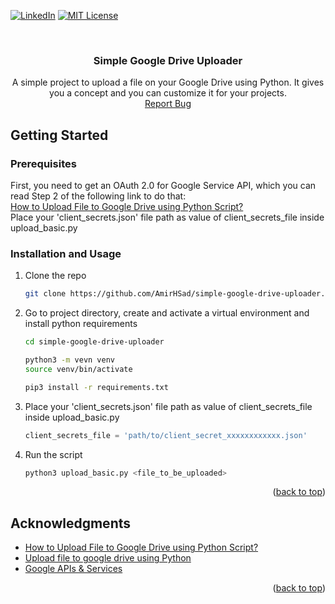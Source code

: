 <a name="readme-top"></a>
[![LinkedIn][linkedin-shield]][linkedin-url]
[![MIT License][license-shield]][license-url]


<br />
<div align="center">
  <h3 align="center">Simple Google Drive Uploader</h3>

  <p align="center">
    A simple project to upload a file on your Google Drive using Python.
    It gives you a concept and you can customize it for your projects.
    <br />
    <a href="https://github.com/AmirHSad/simple-google-drive-uploader/issues">Report Bug</a>
  </p>
</div>


## Getting Started

### Prerequisites
First, you need to get an OAuth 2.0 for Google Service API, which you can read Step 2 of the following link to do that:
</br>
[How to Upload File to Google Drive using Python Script?](https://www.projectpro.io/recipes/upload-files-to-google-drive-using-python)
</br>
Place your 'client_secrets.json' file path as value of client_secrets_file inside upload_basic.py

### Installation and Usage
1. Clone the repo
   ```sh
   git clone https://github.com/AmirHSad/simple-google-drive-uploader.git
   ```
2. Go to project directory, create and activate a virtual environment and install python requirements
    ```sh
    cd simple-google-drive-uploader

    python3 -m vevn venv
    source venv/bin/activate

    pip3 install -r requirements.txt
    ```
3. Place your 'client_secrets.json' file path as value of client_secrets_file inside upload_basic.py
    ```python
    client_secrets_file = 'path/to/client_secret_xxxxxxxxxxxx.json'
    ```
4. Run the script
   ```sh
   python3 upload_basic.py <file_to_be_uploaded>
   ```

<p align="right">(<a href="#readme-top">back to top</a>)</p>

<!-- ACKNOWLEDGMENTS -->
## Acknowledgments
* [How to Upload File to Google Drive using Python Script?](https://www.projectpro.io/recipes/upload-files-to-google-drive-using-python)
* [Upload file to google drive using Python](https://www.codespeedy.com/upload-file-to-google-drive-using-python/)
* [Google APIs & Services](https://console.cloud.google.com/apis/)

<p align="right">(<a href="#readme-top">back to top</a>)</p>

[license-shield]: https://img.shields.io/github/license/AmirHSad/simple-google-drive-uploader.svg?style=for-the-badge
[license-url]: https://github.com/AmirHSad/simple-google-drive-uploader/blob/main/LICENSE
[linkedin-shield]: https://img.shields.io/badge/-LinkedIn-black.svg?style=for-the-badge&logo=linkedin&colorB=555
[linkedin-url]: https://www.linkedin.com/in/amirhsad/
[product-screenshot]: images/screenshot.png